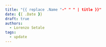 ```yaml
---
title: "{{ replace .Name "-" " " | title }}"
date: {{ .Date }}
draft: true
authors:
  - Lorenzo Setale
tags:
  - update
---
```

